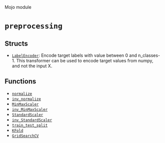 Mojo module

# `preprocessing`

## Structs

- [`LabelEncoder`](LabelEncoder.md): Encode target labels with value between 0 and n_classes-1. This transformer can be used to encode target values from numpy, and not the input X.

## Functions

- [`normalize`](normalize.md)
- [`inv_normalize`](inv_normalize.md)
- [`MinMaxScaler`](MinMaxScaler.md)
- [`inv_MinMaxScaler`](inv_MinMaxScaler.md)
- [`StandardScaler`](StandardScaler.md)
- [`inv_StandardScaler`](inv_StandardScaler.md)
- [`train_test_split`](train_test_split.md)
- [`KFold`](KFold.md)
- [`GridSearchCV`](GridSearchCV.md)


